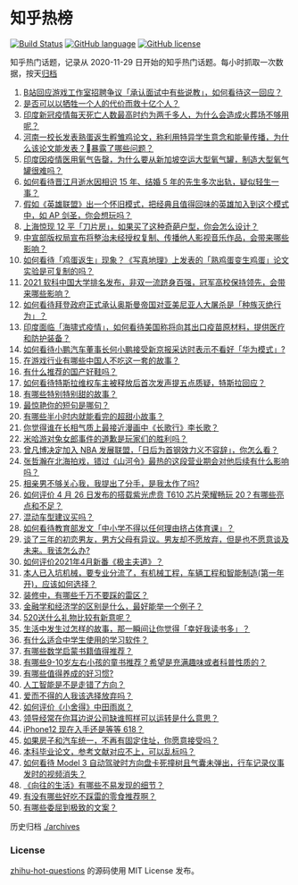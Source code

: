 # 知乎热榜
[![Build Status](https://github.com/ToWeLong/zhihu-hot-questions/workflows/CI/badge.svg)](https://github.com/ToWeLong/zhihu-hot-questions/actions)
[![GitHub language](https://img.shields.io/badge/language-golang-orange.svg)](https://golang.org/)
[![GitHub license](https://img.shields.io/github/license/ToWeLong/zhihu-hot-questions)](https://github.com/ToWeLong/zhihu-hot-questions/blob/main/LICENSE)

知乎热门话题，记录从 2020-11-29 日开始的知乎热门话题。每小时抓取一次数据，按天[归档](./archives)

<!-- BEGIN -->

1. [B站回应游戏工作室招聘争议「承认面试中有些说教」，如何看待这一回应？](https://www.zhihu.com/question/456460725)
1. [是否可以以牺牲一个人的代价而救十亿个人？](https://www.zhihu.com/question/382523269)
1. [印度新冠疫情每天死亡人数最高时约为两千多人，为什么会造成火葬场不够用呢？](https://www.zhihu.com/question/456394793)
1. [河南一校长发表熟蛋返生孵雏鸡论文，称利用特异学生意念和能量传播，为什么该论文能发表？暴露了哪些问题？](https://www.zhihu.com/question/456600672)
1. [印度因疫情医用氧气告罄，为什么要从新加坡空运大型氧气罐，制造大型氧气罐很难吗？](https://www.zhihu.com/question/456462365)
1. [如何看待晋江月逝水因相识 15 年、结婚 5 年的先生多次出轨，疑似轻生一事？](https://www.zhihu.com/question/456456779)
1. [假如《英雄联盟》出一个怀旧模式，把经典且值得回味的英雄加入到这个模式中，如 AP 剑圣，你会想玩吗？](https://www.zhihu.com/question/455916082)
1. [上海惊现 12 平「刀片房」，如果买了这种奇葩户型，你会怎么设计？](https://www.zhihu.com/question/455743955)
1. [中宣部版权局宣布将整治未经授权复制、传播他人影视音乐作品，会带来哪些影响？](https://www.zhihu.com/question/456439345)
1. [如何看待「鸡蛋返生」现象？《写真地理》上发表的「熟鸡蛋变生鸡蛋」论文实验是可复制的吗？](https://www.zhihu.com/question/456600264)
1. [2021 软科中国大学排名发布，非双一流跻身百强，冠军高校保持领先，会带来哪些影响？](https://www.zhihu.com/question/456588330)
1. [如何看待拜登政府正式承认奥斯曼帝国对亚美尼亚人大屠杀是「种族灭绝行为」？](https://www.zhihu.com/question/456438788)
1. [印度面临「海啸式疫情」，如何看待美国称将向其出口疫苗原材料，提供医疗和防护装备？](https://www.zhihu.com/question/456591873)
1. [如何看待小鹏汽车董事长何小鹏接受新京报采访时表示不看好「华为模式」?](https://www.zhihu.com/question/455998211)
1. [在游戏行业有哪些中国人不吃这一套的故事？](https://www.zhihu.com/question/454517038)
1. [有什么推荐的国产好鞋吗？](https://www.zhihu.com/question/452510931)
1. [如何看待特斯拉维权车主被释放后首次发声提五点质疑，特斯拉回应？](https://www.zhihu.com/question/456587915)
1. [有哪些特别特别甜的故事？](https://www.zhihu.com/question/417468331)
1. [最惊艳你的短句是哪句？](https://www.zhihu.com/question/297279418)
1. [有哪些半小时内就能看完的超甜小故事？](https://www.zhihu.com/question/443425789)
1. [你觉得谁在长相气质上最接近漫画中《长歌行》李长歌？](https://www.zhihu.com/question/454037694)
1. [米哈游对兔女郎事件的道歉是玩家们的胜利吗？](https://www.zhihu.com/question/455996385)
1. [曾凡博决定加入 NBA 发展联盟，「日后为首钢效力义不容辞」，你怎么看？](https://www.zhihu.com/question/456463681)
1. [张哲瀚在北海拍戏，错过《山河令》最热的这段营业期会对他后续有什么影响吗？](https://www.zhihu.com/question/456150548)
1. [相亲男不够关心我，我提出了分手，是我太作了吗?](https://www.zhihu.com/question/455591381)
1. [如何评价 4 月 26 日发布的搭载紫光虎贲 T610 芯片荣耀畅玩 20？有哪些亮点和不足？](https://www.zhihu.com/question/456604855)
1. [混动车型建议买吗？](https://www.zhihu.com/question/452772503)
1. [如何看待教育部发文「中小学不得以任何理由挤占体育课」？](https://www.zhihu.com/question/456590508)
1. [谈了三年的初恋男友，男方父母有异议。男友却不愿放弃，但是也不愿意谈及未来。我该怎么办?](https://www.zhihu.com/question/456401462)
1. [如何评价2021年4月新番《极主夫道》？](https://www.zhihu.com/question/453158647)
1. [本人已入坑机械，要专业分流了，有机械工程，车辆工程和智能制造(第一年开)，应该如何选择？](https://www.zhihu.com/question/455602500)
1. [装修中，有哪些千万不要踩的雷区？](https://www.zhihu.com/question/434317998)
1. [金融学和经济学的区别是什么，最好能举一个例子？](https://www.zhihu.com/question/390824448)
1. [520送什么礼物比较有新意呢？](https://www.zhihu.com/question/322593393)
1. [生活中发生过怎样的故事，那一瞬间让你觉得「幸好我读书多」？](https://www.zhihu.com/question/455649419)
1. [有什么适合中学生使用的学习软件？](https://www.zhihu.com/question/29978072)
1. [有哪些数学启蒙书籍值得推荐？](https://www.zhihu.com/question/345397558)
1. [有哪些9-10岁左右小孩的童书推荐？希望是充满趣味或者科普性质的？](https://www.zhihu.com/question/59918764)
1. [有哪些值得养成的好习惯?](https://www.zhihu.com/question/449578348)
1. [人工智能是不是走错了方向？](https://www.zhihu.com/question/445383290)
1. [爱而不得的人我该选择放弃吗？](https://www.zhihu.com/question/455419243)
1. [如何评价《小舍得》中田雨岚？](https://www.zhihu.com/question/455107165)
1. [领导经常在你耳边说公司缺谁照样可以运转是什么意思？](https://www.zhihu.com/question/454911360)
1. [iPhone12 现在入手还是等等 618？](https://www.zhihu.com/question/454827279)
1. [如果房子和汽车统一，不再有固定住址，你愿意接受吗？](https://www.zhihu.com/question/451376211)
1. [本科毕业论文，参考文献对应不上，可以乱标吗？](https://www.zhihu.com/question/381443047)
1. [如何看待 Model 3 自动驾驶时方向盘卡死撞树且气囊未弹出，行车记录仪事发时的视频消失？](https://www.zhihu.com/question/451337512)
1. [《向往的生活》有哪些不易发现的细节？](https://www.zhihu.com/question/282672348)
1. [有没有哪些好吃不踩雷的零食推荐啊？](https://www.zhihu.com/question/450684538)
1. [有哪些委屈到极致的文案？](https://www.zhihu.com/question/409977257)

<!-- END -->

历史归档 [./archives](./archives)


### License
[zhihu-hot-questions](https://github.com/towelong/zhihu-hot-questions) 的源码使用 MIT License 发布。